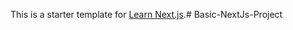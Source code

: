 This is a starter template for [Learn Next.js](https://nextjs.org/learn).#   B a s i c - N e x t J s - P r o j e c t  
 
